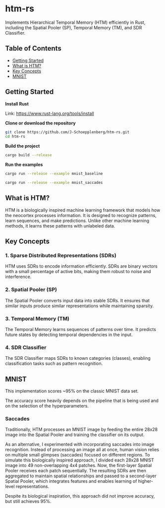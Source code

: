 # htm-rs

Implements Hierarchical Temporal Memory (HTM) efficiently in Rust, including the Spatial Pooler (SP), Temporal Memory (TM), and SDR Classifier.

## Table of Contents  
- [Getting Started](#getting-started) 
- [What is HTM?](#what-is-htm)
- [Key Concepts](#key-concepts)
- [MNIST](#mnist)

## Getting Started

**Install Rust**

Link: https://www.rust-lang.org/tools/install

**Clone or download the repository**
```bash
git clone https://github.com/J-Schoepplenberg/htm-rs.git
cd htm-rs
```

**Build the project**
```bash
cargo build --release
```

**Run the examples**
```bash
cargo run --release --example mnist_baseline
```
```bash
cargo run --release --example mnist_saccades
```

## What is HTM?

HTM is a biologically inspired machine learning framework that models how the neocortex processes information. It is designed to recognize patterns, learn sequences, and make predictions. Unlike other machine learning methods, it learns these patterns with unlabeled data.

## Key Concepts

### 1. Sparse Distributed Representations (SDRs)

HTM uses SDRs to encode information efficiently. SDRs are binary vectors with a small percentage of active bits, making them robust to noise and interference.

### 2. Spatial Pooler (SP)

The Spatial Pooler converts input data into stable SDRs. It ensures that similar inputs produce similar representations while maintaining sparsity.

### 3. Temporal Memory (TM)

The Temporal Memory learns sequences of patterns over time. It predicts future states by detecting temporal dependencies in the input.

### 4. SDR Classifier

The SDR Classifier maps SDRs to known categories (classes), enabling classification tasks such as pattern recognition.

## MNIST

This implementation scores ~95% on the classic MNIST data set.

The accuracy score heavily depends on the pipeline that is being used and on the selection of the hyperparameters. 

### Saccades

Traditionally, HTM processes an MNIST image by feeding the entire 28x28 image into the Spatial Pooler and training the classifier on its output.

As an alternative, I experimented with incorporating saccades into image recognition. Instead of processing an image all at once, human vision relies on multiple small glimpses (saccades) focused on different regions. To simulate this biologically inspired approach, I divided each 28x28 MNIST image into 49 non-overlapping 4x4 patches. Now, the first-layer Spatial Pooler receives each patch sequentially. The resulting SDRs are then aggregated to maintain spatial relationships and passed to a second-layer Spatial Pooler, which integrates features and enables learning of higher-level representations.

Despite its biological inspiration, this approach did not improve accuracy, but still achieves 95%.